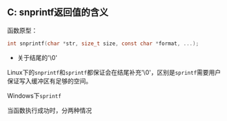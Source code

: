## C: snprintf返回值的含义

函数原型：

```c
int snprintf(char *str, size_t size, const char *format, ...);
```

* 关于结尾的'\0'


Linux下的`snprintf`和`sprintf`都保证会在结尾补充'\0'，区别是`sprintf`需要用户保证写入缓冲区有足够的空间。

Windows下`sprintf`

当函数执行成功时，分两种情况